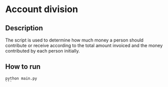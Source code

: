 # Account division

## Description

The script is used to determine how much money a person should contribute or receive according to the total amount invoiced and the money contributed by each person initially.

## How to run

````
python main.py
```
